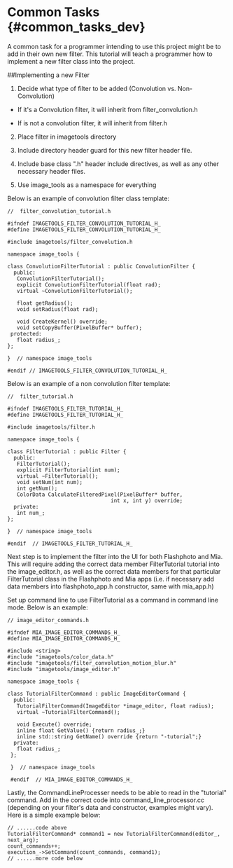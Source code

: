 Common Tasks  {#common_tasks_dev}
===========

A common task for a programmer intending to use this project might be to add in their
own new filter.  This tutorial will teach a programmer how to implement a new filter
class into the project.

##Implementing a new Filter

1.  Decide what type of filter to be added (Convolution vs. Non-Convolution)

  -  If it's a Convolution filter, it will inherit from filter_convolution.h
  
  - If is not a convolution filter, it will inherit from filter.h
  
2.  Place filter in imagetools directory

3.  Include directory header guard for this new filter header file. 

4.  Include base class ".h" header include directives, as well as any other necessary
    header files. 

5. Use image_tools as a namespace for everything

  
Below is an example of convolution filter class template:

    //  filter_convolution_tutorial.h
  
    #ifndef IMAGETOOLS_FILTER_CONVOLUTION_TUTORIAL_H_
    #define IMAGETOOLS_FILTER_CONVOLUTION_TUTORIAL_H_
  
    #include imagetools/filter_convolution.h
  
    namespace image_tools {
  
    class ConvolutionFilterTutorial : public ConvolutionFilter {
      public:
       ConvolutionFilterTutorial();
       explicit ConvolutionFilterTutorial(float rad);
       virtual ~ConvolutionFilterTutorial();
    
       float getRadius();
       void setRadius(float rad);
    
       void CreateKernel() override;
       void setCopyBuffer(PixelBuffer* buffer); 
     protected:
       float radius_;
    };
  
    }  // namespace image_tools
  
    #endif // IMAGETOOLS_FILTER_CONVOLUTION_TUTORIAL_H_
  
Below is an example of a non convolution filter template:

    //  filter_tutorial.h
  
    #ifndef IMAGETOOLS_FILTER_TUTORIAL_H_
    #define IMAGETOOLS_FILTER_TUTORIAL_H_
  
    #include imagetools/filter.h
  
    namespace image_tools {
  
    class FilterTutorial : public Filter {
      public:
       FilterTutorial();
       explicit FilterTutorial(int num);
       virtual ~FilterTutorial();
       void setNum(int num);
       int getNum();
       ColorData CalculateFilteredPixel(PixelBuffer* buffer,
                                     int x, int y) override;
      private:
       int num_; 
    };

    }  // namespace image_tools

    #endif  // IMAGETOOLS_FILTER_TUTORIAL_H_


Next step is to implement the filter into the UI for both Flashphoto and Mia.
This will require adding the correct data member FilterTutorial tutorial into
the image_editor.h, as well as the correct data members for that particular 
FilterTutorial class in the Flashphoto and Mia apps (i.e. if necessary add data members 
into flashphoto_app.h constructor, same with mia_app.h) 

Set up command line to use FilterTutorial as a command in command line mode.
Below is an example:

    // image_editor_commands.h

    #ifndef MIA_IMAGE_EDITOR_COMMANDS_H_
    #define MIA_IMAGE_EDITOR_COMMANDS_H_

    #include <string>
    #include "imagetools/color_data.h"
    #include "imagetools/filter_convolution_motion_blur.h"
    #include "imagetools/image_editor.h"

    namespace image_tools {

    class TutorialFilterCommand : public ImageEditorCommand {
      public:
       TutorialFilterCommand(ImageEditor *image_editor, float radius);
       virtual ~TutorialFilterCommand();

       void Execute() override;
       inline float GetValue() {return radius_;}
       inline std::string GetName() override {return "-tutorial";}
      private:
       float radius_;
     };

     }  // namespace image_tools

     #endif  // MIA_IMAGE_EDITOR_COMMANDS_H_ 


Lastly, the CommandLineProcesser needs to be able to read in the "tutorial" command.
Add in the correct code into command_line_processor.cc (depending on your filter's
data and constructor, examples might vary). 
Here is a simple example below:
    
    // ......code above 
    TutorialFilterCommand* command1 = new TutorialFilterCommand(editor_, next_arg);
    count_commands++;
    execution_->SetCommand(count_commands, command1);
    // ......more code below
       
